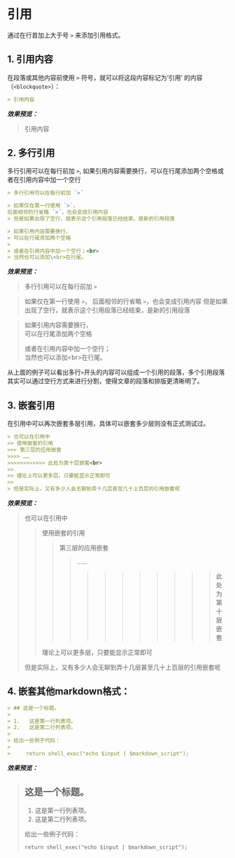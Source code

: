 # 引用

通过在行首加上大于号 ` > ` 来添加引用格式。



## 1. 引用内容

在段落或其他内容前使用 ` > ` 符号，就可以将这段内容标记为‘引用’ 的内容（`<blockquote>`）：

```markdown
> 引用内容
```

***效果预览：***
> 引用内容

## 2. 多行引用

多行引用可以在每行前加 `>`, 如果引用内容需要换行，可以在行尾添加两个空格或者在引用内容中加一个空行
```markdown
> 多行引用可以在每行前加 `>`

> 如果仅在第一行使用 `>`，
后面相邻的行省略 `>`，也会变成引用内容
> 但是如果出现了空行，就表示这个引用段落已经结束，是新的引用段落

> 如果引用内容需要换行，  
> 可以在行尾添加两个空格
>
> 或者在引用内容中加一个空行；<br>
> 当然也可以添加\<br>在行尾。
```

***效果预览：***
> 多行引用可以在每行前加 `>`

> 如果仅在第一行使用 `>`，
后面相邻的行省略 `>`，也会变成引用内容
> 但是如果出现了空行，就表示这个引用段落已经结束，是新的引用段落

> 如果引用内容需要换行，  
> 可以在行尾添加两个空格
>
> 或者在引用内容中加一个空行；<br>
> 当然也可以添加\<br>在行尾。

从上面的例子可以看出多行` > `开头的内容可以组成一个引用的段落，多个引用段落其实可以通过空行方式来进行分割，使得文章的段落和排版更清晰明了。

## 3. 嵌套引用
在引用中可以再次嵌套多层引用，具体可以嵌套多少层则没有正式测试过。
```markdown
> 也可以在引用中
>> 使用嵌套的引用
>>> 第三层的应用嵌套
>>>> ……
>>>>>>>>>>>> 此处为第十层嵌套<br>
>>
>> 理论上可以更多层，只要能显示正常即可
>>
> 但是实际上，又有多少人会无聊到弄十几层甚至几十上百层的引用嵌套呢
```
***效果预览：***
> 也可以在引用中
>> 使用嵌套的引用
>>> 第三层的应用嵌套
>>>> ……
>>>>>>>>>>>> 此处为第十层嵌套<br>
>>
>> 理论上可以更多层，只要能显示正常即可
>>
> 但是实际上，又有多少人会无聊到弄十几层甚至几十上百层的引用嵌套呢


## 4. 嵌套其他markdown格式：

```markdown
> ## 这是一个标题。
>
> 1.   这是第一行列表项。
> 2.   这是第二行列表项。
>
> 给出一些例子代码：
>
>     return shell_exec("echo $input | $markdown_script");
```

***效果预览：***

> ## 这是一个标题。
>
> 1.   这是第一行列表项。
> 2.   这是第二行列表项。
>
> 给出一些例子代码：
>
>     return shell_exec("echo $input | $markdown_script");